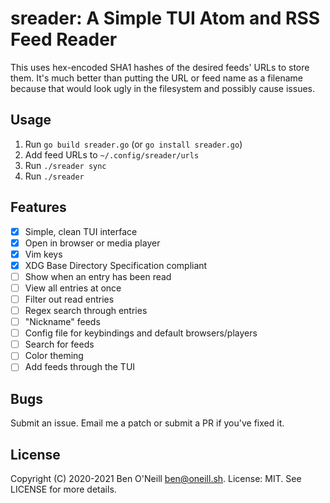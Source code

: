 # sreader: A Simple TUI Atom and RSS Feed Reader

This uses hex-encoded SHA1 hashes of the desired feeds' URLs to store them. It's
much better than putting the URL or feed name as a filename because that would
look ugly in the filesystem and possibly cause issues.

## Usage

1. Run `go build sreader.go` (or `go install sreader.go`)
1. Add feed URLs to `~/.config/sreader/urls`
1. Run `./sreader sync`
1. Run `./sreader`

## Features

- [X] Simple, clean TUI interface
- [X] Open in browser or media player
- [X] Vim keys
- [X] XDG Base Directory Specification compliant
- [ ] Show when an entry has been read
- [ ] View all entries at once
- [ ] Filter out read entries
- [ ] Regex search through entries
- [ ] "Nickname" feeds
- [ ] Config file for keybindings and default browsers/players
- [ ] Search for feeds
- [ ] Color theming
- [ ] Add feeds through the TUI

## Bugs

Submit an issue. Email me a patch or submit a PR if you've fixed it.

## License

Copyright (C) 2020-2021 Ben O'Neill <ben@oneill.sh>. License: MIT.
See LICENSE for more details.
